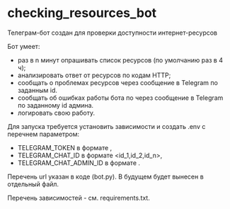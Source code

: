 # checking_resources_bot

Телеграм-бот создан для проверки доступности интернет-ресурсов

Бот умеет:
- раз в n минут опрашивать список ресурсов (по умолчанию раз в 4 ч);
- анализировать ответ от ресурсов по кодам HTTP;
- сообщать о проблемах ресурсов через сообщение в Telegram по заданным id.
- сообщать об ошибках работы бота по через сообщение в Telegram по заданному id админа.
- логировать свою работу.

Для запуска требуется установить зависимости и создать .env с перечнем параметром:
- TELEGRAM_TOKEN в формате <token>,
- TELEGRAM_CHAT_ID в формате <id_1,id_2,id_n>,
- TELEGRAM_CHAT_ADMIN_ID в формате <id>.

Перечень url указан в коде (bot.py). В будущем будет вынесен в отдельный файл.

Перечень зависимостей - см. requirements.txt.
